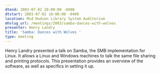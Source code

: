 ```yaml
---
dtend: 2003-07-02 20:00:00 -0400
dtstart: 2003-07-02 18:00:00 -0400
location: Mid Hudson Library System Auditorium
mhvlug_url: /meetings/2003/samba-dances-with-wolves
presenter: Henry Landry
title: 'Samba: Dances with Wolves '
type: meeting
---
```



Henry Landry presented a talk on Samba, the SMB implementation for Linux. It allows a Linux and Windows machines to talk the same file sharing and printing protocols. This presentation provides an overview of the software, as well as specifics in setting it up.